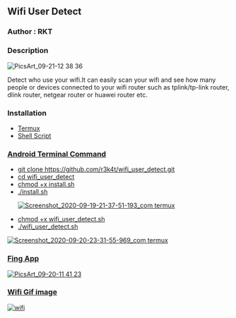 <h2>Wifi User Detect</h2>

### Author : RKT ###

### Description ###

![PicsArt_09-21-12 38 36](https://user-images.githubusercontent.com/69615463/93719280-45f2c300-fba3-11ea-952c-61cdbc6ee4f4.jpg)


Detect who use your wifi.It can easily scan your wifi and see how many people or devices connected to your wifi router such as tplink/tp-link router, dlink router, netgear router or huawei router etc. 

### Installation ###

<ul>
<li><a href="https://www.termux.com">Termux</li>
<li><a href="https://en.m.wikipedia.org/wiki/Shell_script">Shell Script</li>
</ul>

### Android Terminal Command ###

<ul>
<li>git clone https://github.com/r3k4t/wifi_user_detect.git</li>
<li>cd wifi_user_detect</li>
<li>chmod +x install.sh</li>
<li>./install.sh

![Screenshot_2020-09-19-21-37-51-193_com termux](https://user-images.githubusercontent.com/69615463/93719333-b1d52b80-fba3-11ea-88ae-619ed6e4170f.jpg)

<li>chmod +x wifi_user_detect.sh</li>
<li>./wifi_user_detect.sh</li>
</ul>

![Screenshot_2020-09-20-23-31-55-969_com termux](https://user-images.githubusercontent.com/69615463/93719360-ec3ec880-fba3-11ea-8355-1e7f1f279fe7.jpg)

### Fing App ###
![PicsArt_09-20-11 41 23](https://user-images.githubusercontent.com/69615463/93719519-ded60e00-fba4-11ea-879d-2f56c1381a2e.jpg)
### Wifi Gif image ###
![wifi](https://user-images.githubusercontent.com/69615463/93719307-6b7fcc80-fba3-11ea-93f8-e01842af74c4.gif)
